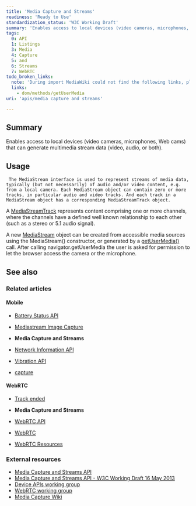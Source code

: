 ```yaml
---
title: 'Media Capture and Streams'
readiness: 'Ready to Use'
standardization_status: 'W3C Working Draft'
summary: 'Enables access to local devices (video cameras, microphones, Web cams) that can generate multimedia stream data (video, audio, or both).'
tags:
  0: API
  1: Listings
  3: Media
  4: Capture
  5: and
  6: Streams
  7: WebRTC
todo_broken_links:
  note: 'During import MediaWiki could not find the following links, please fix and adjust this list.'
  links:
    - dom/methods/getUserMedia
uri: 'apis/media capture and streams'

---
```

## Summary

Enables access to local devices (video cameras, microphones, Web cams) that can generate multimedia stream data (video, audio, or both).

## Usage

     The MediaStream interface is used to represent streams of media data, typically (but not necessarily) of audio and/or video content, e.g. from a local camera. Each MediaStream object can contain zero or more tracks, in particular audio and video tracks. And each track in a MediaStream object has a corresponding MediaStreamTrack object.

A [MediaStreamTrack](/apis/media_capture_and_streams/MediaStreamTrack) represents content comprising one or more channels, where the channels have a defined well known relationship to each other (such as a stereo or 5.1 audio signal).

A new [MediaStream](/apis/media_capture_and_streams/MediaStream) object can be created from accessible media sources using the MediaStream() constructor, or generated by a [getUserMedia()](/w/index.php?title=dom/methods/getUserMedia&action=edit&redlink=1) call. After calling navigator.getUserMedia the user is asked for permission to let the browser access the camera or the microphone.

## See also

### Related articles

#### Mobile

-   [Battery Status API](/apis/battery_status)

-   [Mediastream Image Capture](/apis/image_capture)

-   **Media Capture and Streams**

-   [Network Information API](/apis/network_information)

-   [Vibration API](/apis/vibration)

-   [capture](/html/attributes/capture)

#### WebRTC

-   [Track ended](/apis/MediaStream/ended)

-   **Media Capture and Streams**

-   [WebRTC API](/apis/webrtc)

-   [WebRTC](/concepts/Internet_and_Web/webrtc)

-   [WebRTC Resources](/tutorials/webrtc_resources)

### External resources

-   [Media Capture and Streams API](http://www.w3.org/TR/mediacapture-streams/)
-   [Media Capture and Streams API - W3C Working Draft 16 May 2013](http://www.w3.org/TR/2013/WD-mediacapture-streams-20130516/)
-   [Device APIs working group](http://www.w3.org/2009/dap/)
-   [WebRTC working group](http://www.w3.org/2011/04/webrtc/)
-   [Media Capture Wiki](http://www.w3.org/wiki/Media_Capture)

